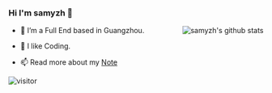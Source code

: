 ### Hi I'm samyzh 👋

<img align="right" src="https://github-readme-stats.vercel.app/api?username=samyzh&show_icons=true&theme=vue&count_private=true" alt="samyzh's github stats"/>

- 🔭 I’m a Full End based in Guangzhou.

- 🌱 I like Coding.

- 📫 Read more about my [Note](https://samyz.cn/)

![visitor](https://visitor-badge.glitch.me/badge?page_id=samyzh)

<!--
**samyzh/samyzh** is a ✨ _special_ ✨ repository because its `README.md` (this file) appears on your GitHub profile.

Here are some ideas to get you started:

- 🔭 I’m currently working on ...
- 🌱 I’m currently learning ...
- 👯 I’m looking to collaborate on ...
- 🤔 I’m looking for help with ...
- 💬 Ask me about ...
- 📫 How to reach me: ...
- 😄 Pronouns: ...
- ⚡ Fun fact: ...
-->



